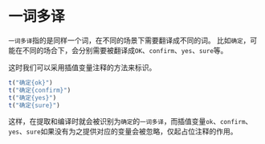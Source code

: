 # 一词多译

`一词多译`指的是同样一个词，在不同的场景下需要翻译成不同的词。
比如`确定`，可能在不同的场合下，会分别需要被翻译成`OK`、`confirm`、`yes`、`sure`等。

这时我们可以采用插值变量注释的方法来标识。

```ts
t("确定{ok}")
t("确定{confirm}")
t("确定{yes}")
t("确定{sure}") 

```

这样，在提取和编译时就会被识别为`确定`的`一词多译`，而插值变量`ok`、`confirm`、`yes`、`sure`如果没有为之提供对应的变量会被忽略，仅起占位注释的作用。

